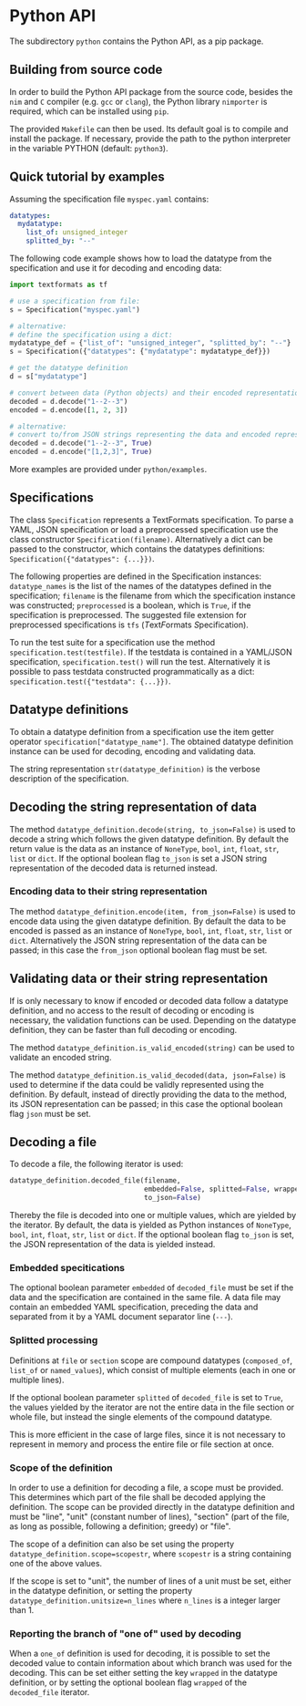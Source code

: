 # Python API

The subdirectory `python` contains the Python API, as a pip package.

## Building from source code

In order to build the Python API package from the source code,
besides the `nim` and `C` compiler (e.g. `gcc` or `clang`), the Python
library `nimporter` is required, which can be installed using `pip`.

The provided `Makefile` can then be used. Its default goal is to compile and
install the package. If necessary, provide the path to the python interpreter
in the variable PYTHON (default: `python3`).

## Quick tutorial by examples
Assuming the specification file `myspec.yaml` contains:
```YAML
datatypes:
  mydatatype:
    list_of: unsigned_integer
    splitted_by: "--"
```

The following code example shows how to load the datatype from the specification
and use it for decoding and encoding data:

```Python
import textformats as tf

# use a specification from file:
s = Specification("myspec.yaml")

# alternative:
# define the specification using a dict:
mydatatype_def = {"list_of": "unsigned_integer", "splitted_by": "--"}
s = Specification({"datatypes": {"mydatatype": mydatatype_def}})

# get the datatype definition
d = s["mydatatype"]

# convert between data (Python objects) and their encoded representation
decoded = d.decode("1--2--3")
encoded = d.encode([1, 2, 3])

# alternative:
# convert to/from JSON strings representing the data and encoded representation
decoded = d.decode("1--2--3", True)
encoded = d.encode("[1,2,3]", True)
```

More examples are provided under `python/examples`.

## Specifications

The class `Specification` represents a TextFormats specification.
To parse a YAML, JSON specification or load a preprocessed specification
use the class constructor `Specification(filename)`.
Alternatively a dict can be passed to the constructor, which contains
the datatypes definitions: `Specification({"datatypes": {...}})`.

The following properties are defined in the Specification instances:
`datatype_names` is the list of the names of the datatypes
defined in the specification; `filename` is the filename from which
the specification instance was constructed; `preprocessed` is a boolean,
which is `True`, if the specification is preprocessed.
The suggested file extension for preprocessed specifications
is `tfs` (*T*ext*F*ormats *S*pecification).

To run the test suite for a specification use the method
`specification.test(testfile)`. If the testdata is contained
in a YAML/JSON specification, `specification.test()` will run the test.
Alternatively it is possible to pass testdata constructed
programmatically as a dict: `specification.test({"testdata": {...}})`.

## Datatype definitions

To obtain a datatype definition from a specification use the item getter
operator `specification["datatype_name"]`. The obtained datatype
definition instance can be used for decoding, encoding and validating data.

The string representation `str(datatype_definition)` is the verbose
description of the specification.

## Decoding the string representation of data

The method `datatype_definition.decode(string, to_json=False)` is used to
decode a string which follows the given datatype definition.
By default the return value is the data as an instance
of `NoneType`, `bool`, `int`, `float`, `str`, `list` or `dict`.
If the optional boolean flag `to_json` is set a JSON string representation
of the decoded data is returned instead.

### Encoding data to their string representation

The method `datatype_definition.encode(item, from_json=False)` is used to
encode data using the given datatype definition.
By default the data to be encoded is passed as an instance of
`NoneType`, `bool`, `int`, `float`, `str`, `list` or `dict`.
Alternatively the JSON string representation of the data can be passed;
in this case the `from_json` optional boolean flag must be set.

## Validating data or their string representation

If is only necessary to know if encoded or decoded data follow a
datatype definition, and no access to the result of decoding or encoding is
necessary, the validation functions can be used. Depending on the datatype
definition, they can be faster than full decoding or encoding.

The method `datatype_definition.is_valid_encoded(string)`
can be used to validate an encoded string.

The method `datatype_definition.is_valid_decoded(data, json=False)` is used
to determine if the data could be validly represented using the definition.
By default, instead of directly providing the data
to the method, its JSON representation can be passed; in this case
the optional boolean flag `json` must be set.

## Decoding a file

To decode a file, the following iterator is used:
```Python
datatype_definition.decoded_file(filename,
                                 embedded=False, splitted=False, wrapped=False,
                                 to_json=False)
```

Thereby the file is decoded into one or multiple values, which are yielded
by the iterator. By default, the data is yielded as Python instances
of `NoneType`, `bool`, `int`, `float`, `str`, `list` or `dict`.
If the optional boolean flag `to_json` is set, the JSON representation
of the data is yielded instead.

### Embedded specitications

The optional boolean parameter `embedded` of `decoded_file` must be set
if the data and the specification are contained in the same file. A data
file may contain an embedded YAML specification, preceding the data and
separated from it by a YAML document separator line (`---`).

### Splitted processing

Definitions at `file` or `section` scope are compound datatypes
(`composed_of`, `list_of` or `named_values`), which consist of
multiple elements (each in one or multiple lines).

If the optional boolean parameter `splitted` of `decoded_file` is set to
`True`, the values yielded by the iterator are not the entire data in the
file section or whole file, but instead the single elements of the compound
datatype.

This is more efficient in the case of
large files, since it is not necessary to represent in memory and process
the entire file or file section at once.

### Scope of the definition

In order to use a definition for decoding a file, a scope must be provided.
This determines which part of the file shall be decoded applying the definition.
The scope can be provided directly in the datatype definition and must be
"line", "unit" (constant number of lines), "section" (part of the file, as long
as possible, following a definition; greedy) or "file".

The scope of a definition can also be set using the property
`datatype_definition.scope=scopestr`, where `scopestr` is a
string containing one of the above values.

If the scope is set to "unit", the number of lines of a unit must be set,
either in the datatype definition, or setting the property
`datatype_definition.unitsize=n_lines` where `n_lines` is a integer
larger than 1.

### Reporting the branch of "one of" used by decoding

When a `one_of` definition is used for decoding, it is possible to set the
decoded value to contain information about which branch was used for the
decoding. This can be set either setting the key `wrapped` in the
datatype definition, or by setting the optional boolean flag
`wrapped` of the `decoded_file` iterator.

